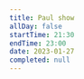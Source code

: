 ```yaml
---
title: Paul show
allDay: false
startTime: 21:30
endTime: 23:00
date: 2023-01-27
completed: null
---
```

